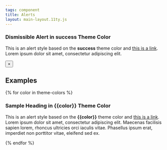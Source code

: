 ```yaml
---
tags: component
title: Alerts
layout: main-layout.11ty.js
---
```


<div class="alert alert-success alert-dismissible fade show" role="alert">
  <h3 class="alert-heading">Dismissible Alert in <strong>success</strong> Theme Color</h3>
    <p>This is an alert style based on the <strong>success</strong> theme color and <a href="#">this is a link</a>. Lorem ipsum dolor sit amet, consectetur adipiscing elit.</p>
  <button type="button" class="close" data-dismiss="alert" aria-label="Close">
    <span aria-hidden="true">&times;</span>
  </button>
</div>

<h2 id="examples"> Examples</h2>
{% for color in theme-colors %}
<div class="alert alert-{{ color }}">
    <h3 class="alert-heading">Sample Heading in <strong>{{color}}</strong> Theme Color</h3>
    <p>This is an alert style based on the <strong>{{color}}</strong> theme color and <a href="#">this is a
            link</a>. Lorem ipsum dolor sit amet, consectetur adipiscing elit. Maecenas facilisis sapien lorem, rhoncus
        ultricies orci iaculis vitae. Phasellus ipsum erat, imperdiet non porttitor vitae, eleifend sed ex.</p>
</div>

{% endfor %}
